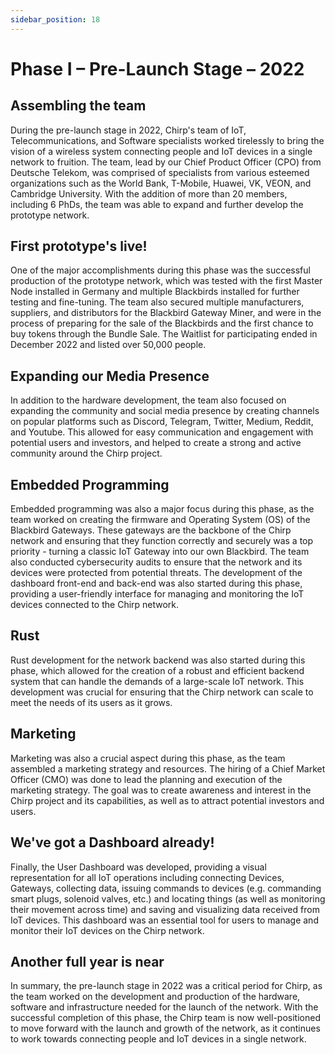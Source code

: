 ```yaml
---
sidebar_position: 18
---
```


# Phase I – Pre-Launch Stage – 2022 

## Assembling the team
During the pre-launch stage in 2022, Chirp's team of IoT, Telecommunications, and Software specialists worked tirelessly to bring the vision of a wireless system connecting people and IoT devices in a single network to fruition. The team, lead by our Chief Product Officer (CPO) from Deutsche Telekom, was comprised of specialists from various esteemed organizations such as the World Bank, T-Mobile, Huawei, VK, VEON, and Cambridge University. With the addition of more than 20 members, including 6 PhDs, the team was able to expand and further develop the prototype network.

## First prototype's live!
One of the major accomplishments during this phase was the successful production of the prototype network, which was tested with the first Master Node installed in Germany and multiple Blackbirds installed for further testing and fine-tuning. The team also secured multiple manufacturers, suppliers, and distributors for the Blackbird Gateway Miner, and were in the process of preparing for the sale of the Blackbirds and the first chance to buy tokens through the Bundle Sale. The Waitlist for participating ended in December 2022 and listed over 50,000 people.

## Expanding our Media Presence
In addition to the hardware development, the team also focused on expanding the community and social media presence by creating channels on popular platforms such as Discord, Telegram, Twitter, Medium, Reddit, and Youtube. This allowed for easy communication and engagement with potential users and investors, and helped to create a strong and active community around the Chirp project.

## Embedded Programming
Embedded programming was also a major focus during this phase, as the team worked on creating the firmware and Operating System (OS) of the Blackbird Gateways. These gateways are the backbone of the Chirp network and ensuring that they function correctly and securely was a top priority - turning a classic IoT Gateway into our own Blackbird. The team also conducted cybersecurity audits to ensure that the network and its devices were protected from potential threats. The development of the dashboard front-end and back-end was also started during this phase, providing a user-friendly interface for managing and monitoring the IoT devices connected to the Chirp network.

## Rust
Rust development for the network backend was also started during this phase, which allowed for the creation of a robust and efficient backend system that can handle the demands of a large-scale IoT network. This development was crucial for ensuring that the Chirp network can scale to meet the needs of its users as it grows.

## Marketing 
Marketing was also a crucial aspect during this phase, as the team assembled a marketing strategy and resources. The hiring of a Chief Market Officer (CMO) was done to lead the planning and execution of the marketing strategy. The goal was to create awareness and interest in the Chirp project and its capabilities, as well as to attract potential investors and users.

## We've got a Dashboard already!
Finally, the User Dashboard was developed, providing a visual representation for all IoT operations including connecting Devices, Gateways, collecting data, issuing commands to devices (e.g. commanding smart plugs, solenoid valves, etc.) and locating things (as well as monitoring their movement across time) and saving and visualizing data received from IoT devices. This dashboard was an essential tool for users to manage and monitor their IoT devices on the Chirp network.

## Another full year is near
In summary, the pre-launch stage in 2022 was a critical period for Chirp, as the team worked on the development and production of the hardware, software and infrastructure needed for the launch of the network. With the successful completion of this phase, the Chirp team is now well-positioned to move forward with the launch and growth of the network, as it continues to work towards connecting people and IoT devices in a single network.

